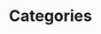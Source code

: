 ---
_layout: BlockLayout
title: Categories

section:
  heading: Shop by collection
  text: Handpicked collections for you.
  cards:
    - heading: Summer Collection
      text: Lorem ipsum dolor sit amet, consectetur adipiscing elit. Sed do eiusmod tempor incididunt ut labore et dolore magna aliqua.
      image: /placeholder.webp
      href: '#'
    - heading: Summer Collection
      text: Lorem ipsum dolor sit amet, consectetur adipiscing elit. Sed do eiusmod tempor incididunt ut labore et dolore magna aliqua.
      image: /placeholder.webp
      href: '#'
    - heading: Summer Collection
      text: Lorem ipsum dolor sit amet, consectetur adipiscing elit. Sed do eiusmod tempor incididunt ut labore et dolore magna aliqua.
      image: /placeholder.webp
      href: '#'
---
